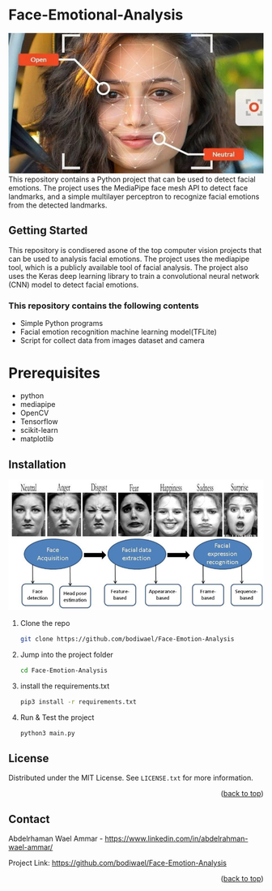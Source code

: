 # Face-Emotional-Analysis
<img src="Herta-bioobserver-facial-analysis (3).jpg">
This repository contains a Python project that can be used to detect facial emotions. The project uses the MediaPipe face mesh API to detect face landmarks, and a simple multilayer perceptron to recognize facial emotions from the detected landmarks.

<!-- GETTING STARTED -->
## Getting Started

This repository is condisered asone of the top computer vision projects that can be used to analysis facial emotions. The project uses the mediapipe tool, which is a publicly available tool of facial analysis. The project also uses the Keras deep learning library to train a convolutional neural network (CNN) model to detect facial emotions.

### This repository contains the following contents

- Simple Python programs
- Facial emotion recognition machine learning model(TFLite)
- Script for collect data from images dataset and camera

# Prerequisites

- python
- mediapipe
- OpenCV
- Tensorflow
- scikit-learn
- matplotlib

## Installation
<img src="Basic-structure-of-facial-expression-analysis-systems.png">

1. Clone the repo
   ```sh
   git clone https://github.com/bodiwael/Face-Emotion-Analysis
   ```   
2. Jump into the project folder
   ```sh
   cd Face-Emotion-Analysis
   ```   
3. install the requirements.txt
   ```sh
   pip3 install -r requirements.txt
   ```  
4. Run & Test the project
   ```sh
   python3 main.py
   ```

<!-- LICENSE -->
## License

Distributed under the MIT License. See `LICENSE.txt` for more information.

<p align="right">(<a href="#readme-top">back to top</a>)</p>



<!-- CONTACT -->
## Contact

Abdelrhaman Wael Ammar - https://www.linkedin.com/in/abdelrahman-wael-ammar/

Project Link: https://github.com/bodiwael/Face-Emotion-Analysis

<p align="right">(<a href="#readme-top">back to top</a>)</p>
